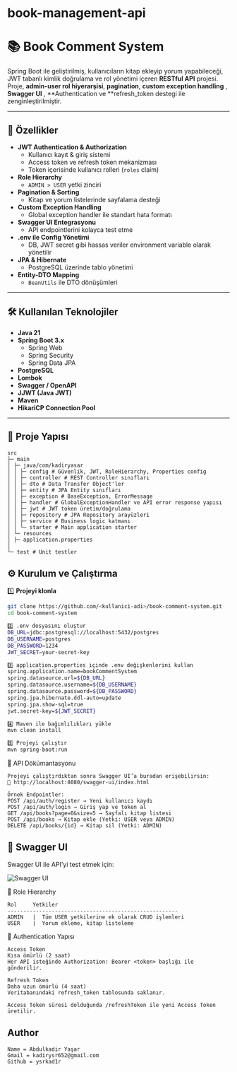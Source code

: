 # book-management-api
# 📚 Book Comment System

Spring Boot ile geliştirilmiş, kullanıcıların kitap ekleyip yorum yapabileceği, JWT tabanlı kimlik doğrulama ve rol yönetimi içeren **RESTful API** projesi.  
Proje, **admin-user rol hiyerarşisi**, **pagination**, **custom exception handling** , **Swagger UI** , **Authentication ve **refresh_token destegi ile zenginleştirilmiştir.

---

## 🚀 Özellikler

- **JWT Authentication & Authorization**
  - Kullanıcı kayıt & giriş sistemi
  - Access token ve refresh token mekanizması
  - Token içerisinde kullanıcı rolleri (`roles` claim)
- **Role Hierarchy**
  - `ADMIN > USER` yetki zinciri
- **Pagination & Sorting**
  - Kitap ve yorum listelerinde sayfalama desteği
- **Custom Exception Handling**
  - Global exception handler ile standart hata formatı
- **Swagger UI Entegrasyonu**
  - API endpointlerini kolayca test etme
- **.env ile Config Yönetimi**
  - DB, JWT secret gibi hassas veriler environment variable olarak yönetilir
- **JPA & Hibernate**
  - PostgreSQL üzerinde tablo yönetimi
- **Entity-DTO Mapping**
  - `BeanUtils` ile DTO dönüşümleri

---

## 🛠 Kullanılan Teknolojiler

- **Java 21**
- **Spring Boot 3.x**
  - Spring Web
  - Spring Security
  - Spring Data JPA
- **PostgreSQL**
- **Lombok**
- **Swagger / OpenAPI**
- **JJWT (Java JWT)**
- **Maven**
- **HikariCP Connection Pool**

---

## 📂 Proje Yapısı
```
src
├─ main
│ ├─ java/com/kadiryasar
│ │ ├─ config # Güvenlik, JWT, RoleHierarchy, Properties config
│ │ ├─ controller # REST Controller sınıfları
│ │ ├─ dto # Data Transfer Object'ler
│ │ ├─ entity # JPA Entity sınıfları
│ │ ├─ exception # BaseException, ErrorMessage
│ │ ├─ handler # GlobalExceptionHandler ve API error response yapısı
│ │ ├─ jwt # JWT token üretim/doğrulama
│ │ ├─ repository # JPA Repository arayüzleri
│ │ ├─ service # Business logic katmanı
│ │ └─ starter # Main application starter
│ └─ resources
│ ├─ application.properties
│ 
└─ test # Unit testler
```

## ⚙️ Kurulum ve Çalıştırma

1️⃣ **Projeyi klonla**
```bash
git clone https://github.com/<kullanici-adi>/book-comment-system.git
cd book-comment-system

2️⃣ .env dosyasını oluştur
DB_URL=jdbc:postgresql://localhost:5432/postgres
DB_USERNAME=postgres
DB_PASSWORD=1234
JWT_SECRET=your-secret-key

3️⃣ application.properties içinde .env değişkenlerini kullan
spring.application.name=bookCommentSystem
spring.datasource.url=${DB_URL}
spring.datasource.username=${DB_USERNAME}
spring.datasource.password=${DB_PASSWORD}
spring.jpa.hibernate.ddl-auto=update
spring.jpa.show-sql=true
jwt.secret-key=${JWT_SECRET}

4️⃣ Maven ile bağımlılıkları yükle
mvn clean install

5️⃣ Projeyi çalıştır
mvn spring-boot:run
```

📜 API Dökümantasyonu
```
Projeyi çalıştırdıktan sonra Swagger UI’a buradan erişebilirsin:
🔗 http://localhost:8080/swagger-ui/index.html

Örnek Endpointler:
POST /api/auth/register → Yeni kullanıcı kaydı
POST /api/auth/login → Giriş yap ve token al
GET /api/books?page=0&size=5 → Sayfalı kitap listesi
POST /api/books → Kitap ekle (Yetki: USER veya ADMIN)
DELETE /api/books/{id} → Kitap sil (Yetki: ADMIN)
```

## 📌 Swagger UI
Swagger UI ile API’yi test etmek için:

![Swagger UI](https://i.imgur.com/35R568e.png)

🔐 Role Hierarchy
```
Rol	    Yetkiler
------------------------------------------------------
ADMIN	|  Tüm USER yetkilerine ek olarak CRUD işlemleri
USER	|  Yorum ekleme, kitap listeleme
```

🔑 Authentication Yapısı
```
Access Token
Kısa ömürlü (2 saat)
Her API isteğinde Authorization: Bearer <token> başlığı ile gönderilir.

Refresh Token
Daha uzun ömürlü (4 saat)
Veritabanındaki refresh_token tablosunda saklanır.

Access Token süresi dolduğunda /refreshToken ile yeni Access Token üretilir.
```

Author 
------------------------
```
Name = Abdulkadir Yaşar
Gmail = kadirysr652@gmail.com
Github = ysrkad1r
```
